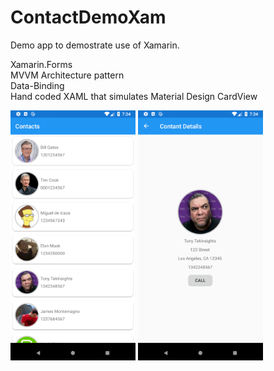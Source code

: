 # ContactDemoXam
Demo app to demostrate use of Xamarin.<br/>

Xamarin.Forms<br/>
MVVM Architecture pattern<br/>
Data-Binding<br/>
Hand coded XAML that simulates Material Design CardView<br/>
<div>
<img src="ContactList.png" alt="ContactList.png" height="400dp">
  
<img src="ContactDetails.png" alt="ContactDetails.png" height="400dp">
</div>
